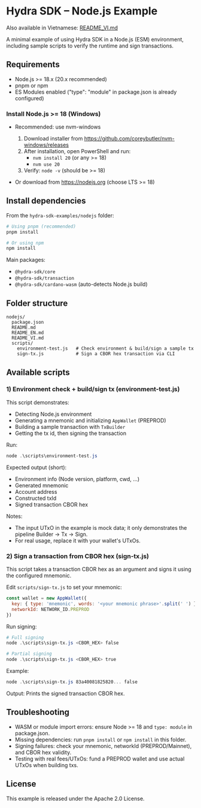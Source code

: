 # Hydra SDK – Node.js Example

Also available in Vietnamese: [README_VI.md](./README_VI.md)

A minimal example of using Hydra SDK in a Node.js (ESM) environment, including sample scripts to verify the runtime and sign transactions.

## Requirements

- Node.js >= 18.x (20.x recommended)
- pnpm or npm
- ES Modules enabled ("type": "module" in package.json is already configured)

### Install Node.js >= 18 (Windows)

- Recommended: use nvm-windows
  1. Download installer from https://github.com/coreybutler/nvm-windows/releases
  2. After installation, open PowerShell and run:
     - `nvm install 20` (or any >= 18)
     - `nvm use 20`
  3. Verify: `node -v` (should be >= 18)

- Or download from https://nodejs.org (choose LTS >= 18)

## Install dependencies

From the `hydra-sdk-examples/nodejs` folder:

```powershell
# Using pnpm (recommended)
pnpm install

# Or using npm
npm install
```

Main packages:
- `@hydra-sdk/core`
- `@hydra-sdk/transaction`
- `@hydra-sdk/cardano-wasm` (auto-detects Node.js build)

## Folder structure

```
nodejs/
  package.json
  README.md
  README_EN.md
  README_VI.md
  scripts/
    environment-test.js   # Check environment & build/sign a sample tx
    sign-tx.js            # Sign a CBOR hex transaction via CLI
```

## Available scripts

### 1) Environment check + build/sign tx (environment-test.js)

This script demonstrates:
- Detecting Node.js environment
- Generating a mnemonic and initializing `AppWallet` (PREPROD)
- Building a sample transaction with `TxBuilder`
- Getting the tx id, then signing the transaction

Run:

```powershell
node .\scripts\environment-test.js
```

Expected output (short):
- Environment info (Node version, platform, cwd, ...)
- Generated mnemonic
- Account address
- Constructed txId
- Signed transaction CBOR hex

Notes:
- The input UTxO in the example is mock data; it only demonstrates the pipeline Builder → Tx → Sign.
- For real usage, replace it with your wallet's UTxOs.

### 2) Sign a transaction from CBOR hex (sign-tx.js)

This script takes a transaction CBOR hex as an argument and signs it using the configured mnemonic.

Edit `scripts/sign-tx.js` to set your mnemonic:

```js
const wallet = new AppWallet({
  key: { type: 'mnemonic', words: '<your mnemonic phrase>'.split(' ') },
  networkId: NETWORK_ID.PREPROD
})
```

Run signing:

```powershell
# Full signing
node .\scripts\sign-tx.js <CBOR_HEX> false

# Partial signing
node .\scripts\sign-tx.js <CBOR_HEX> true
```

Example:

```powershell
node .\scripts\sign-tx.js 83a40081825820... false
```

Output: Prints the signed transaction CBOR hex.

## Troubleshooting

- WASM or module import errors: ensure Node >= 18 and `type: module` in package.json.
- Missing dependencies: run `pnpm install` or `npm install` in this folder.
- Signing failures: check your mnemonic, networkId (PREPROD/Mainnet), and CBOR hex validity.
- Testing with real fees/UTxOs: fund a PREPROD wallet and use actual UTxOs when building txs.

## License

This example is released under the Apache 2.0 License.
